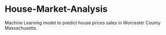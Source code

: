 # House-Market-Analysis
Machine Learning model to predict house prices sales in Worcester County Massachusetts. 
